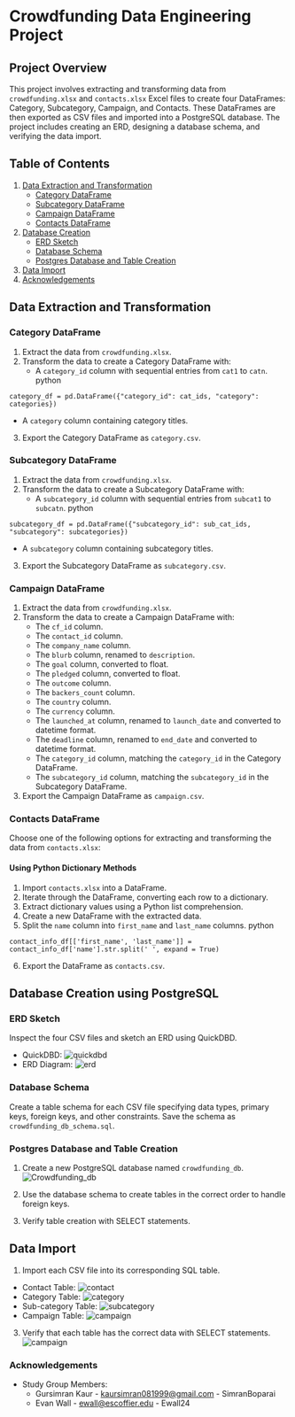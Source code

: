 # Crowdfunding Data Engineering Project

## Project Overview
This project involves extracting and transforming data from `crowdfunding.xlsx` and `contacts.xlsx` Excel files to create four DataFrames: Category, Subcategory, Campaign, and Contacts. These DataFrames are then exported as CSV files and imported into a PostgreSQL database. The project includes creating an ERD, designing a database schema, and verifying the data import.

## Table of Contents
1. [Data Extraction and Transformation](#data-extraction-and-transformation)
   - [Category DataFrame](#category-dataframe)
   - [Subcategory DataFrame](#subcategory-dataframe)
   - [Campaign DataFrame](#campaign-dataframe)
   - [Contacts DataFrame](#contacts-dataframe)
2. [Database Creation](#database-creation)
   - [ERD Sketch](#erd-sketch)
   - [Database Schema](#database-schema)
   - [Postgres Database and Table Creation](#postgres-database-and-table-creation)
3. [Data Import](#data-import)
4. [Acknowledgements](#acknowledgements)

## Data Extraction and Transformation

### Category DataFrame
1. Extract the data from `crowdfunding.xlsx`.  
2. Transform the data to create a Category DataFrame with:
   - A `category_id` column with sequential entries from `cat1` to `catn`.
python
```
category_df = pd.DataFrame({"category_id": cat_ids, "category": categories})
```
   - A `category` column containing category titles.
3. Export the Category DataFrame as `category.csv`.

### Subcategory DataFrame
1. Extract the data from `crowdfunding.xlsx`.  
2. Transform the data to create a Subcategory DataFrame with:
   - A `subcategory_id` column with sequential entries from `subcat1` to `subcatn`.
python
```
subcategory_df = pd.DataFrame({"subcategory_id": sub_cat_ids, "subcategory": subcategories})
```
   - A `subcategory` column containing subcategory titles.
3. Export the Subcategory DataFrame as `subcategory.csv`.

### Campaign DataFrame
1. Extract the data from `crowdfunding.xlsx`.
2. Transform the data to create a Campaign DataFrame with:
   - The `cf_id` column.
   - The `contact_id` column.
   - The `company_name` column.
   - The `blurb` column, renamed to `description`.
   - The `goal` column, converted to float.
   - The `pledged` column, converted to float.
   - The `outcome` column.
   - The `backers_count` column.
   - The `country` column.
   - The `currency` column.
   - The `launched_at` column, renamed to `launch_date` and converted to datetime format.
   - The `deadline` column, renamed to `end_date` and converted to datetime format.
   - The `category_id` column, matching the `category_id` in the Category DataFrame.
   - The `subcategory_id` column, matching the `subcategory_id` in the Subcategory DataFrame.
3. Export the Campaign DataFrame as `campaign.csv`.

### Contacts DataFrame
Choose one of the following options for extracting and transforming the data from `contacts.xlsx`:

#### Using Python Dictionary Methods
1. Import `contacts.xlsx` into a DataFrame.
2. Iterate through the DataFrame, converting each row to a dictionary.
3. Extract dictionary values using a Python list comprehension.
4. Create a new DataFrame with the extracted data.
5. Split the `name` column into `first_name` and `last_name` columns.
python
```
contact_info_df[['first_name', 'last_name']] = contact_info_df['name'].str.split(' ', expand = True)
```
6. Export the DataFrame as `contacts.csv`.

## Database Creation using PostgreSQL

### ERD Sketch
Inspect the four CSV files and sketch an ERD using QuickDBD.
- QuickDBD:
   ![quickdbd](https://github.com/omidk414/Crowdfunding_ETL/blob/main/ERD_QuickDBD_diagram/QuickDBD_Code.png)
- ERD Diagram:
   ![erd](https://github.com/omidk414/Crowdfunding_ETL/blob/main/ERD_QuickDBD_diagram/ERD_Diagram.png)

### Database Schema
Create a table schema for each CSV file specifying data types, primary keys, foreign keys, and other constraints. Save the schema as `crowdfunding_db_schema.sql`.

### Postgres Database and Table Creation
1. Create a new PostgreSQL database named `crowdfunding_db`.
![Crowdfunding_db](https://github.com/omidk414/Crowdfunding_ETL/blob/main/Images/Crowdfunding_db.png)
   
3. Use the database schema to create tables in the correct order to handle foreign keys.
4. Verify table creation with SELECT statements.

## Data Import
1. Import each CSV file into its corresponding SQL table.
- Contact Table:
  ![contact](https://github.com/omidk414/Crowdfunding_ETL/blob/main/Images/contact_table.png)
- Category Table:
  ![category](https://github.com/omidk414/Crowdfunding_ETL/blob/main/Images/category_table.png)  
- Sub-category Table:
  ![subcategory](https://github.com/omidk414/Crowdfunding_ETL/blob/main/Images/subcategory_table.png)
- Campaign Table:
  ![campaign](https://github.com/omidk414/Crowdfunding_ETL/blob/main/Images/campaign_table.png)

3. Verify that each table has the correct data with SELECT statements.
![campaign](https://github.com/omidk414/Crowdfunding_ETL/blob/main/Images/crowdfunding_db_schemata.png)

### Acknowledgements
- Study Group Members:
  - Gursimran Kaur - kaursimran081999@gmail.com - SimranBoparai
  - Evan Wall - ewall@escoffier.edu - Ewall24


